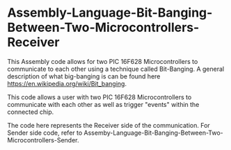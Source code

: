 # Assembly-Language-Bit-Banging-Between-Two-Microcontrollers-Receiver

This Assembly code allows for two PIC 16F628 Microcontrollers to communicate to each other using a technique called Bit-Banging. A general description of what big-banging is can be found here https://en.wikipedia.org/wiki/Bit_banging.

This code allows a user with two PIC 16F628 Microcontrollers to communicate with each other as well as trigger "events" within the connected chip.

The code here represents the Receiver side of the communication. For Sender side code, refer to Assemby-Language-Bit-Banging-Between-Two-Microcontrollers-Sender.
